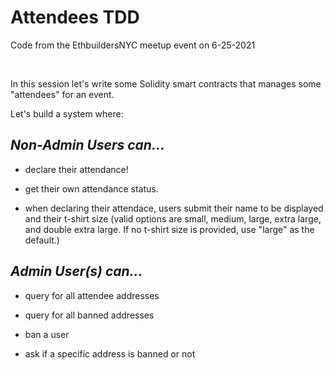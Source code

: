 # Attendees TDD

Code from the EthbuildersNYC meetup event on 6-25-2021

<br/>

In this session let's write some Solidity smart contracts that manages some "attendees" for an event.

Let's build a system where:

## _Non-Admin Users can..._

-  declare their attendance!

-  get their own attendance status.

- when declaring their attendace, users submit their name to be displayed and their t-shirt size (valid options are small, medium, large, extra large, and double extra large. If no t-shirt size is provided, use "large" as the default.)


## _Admin User(s) can..._

- query for all attendee addresses

- query for all banned addresses

- ban a user

- ask if a specific address is banned or not 

